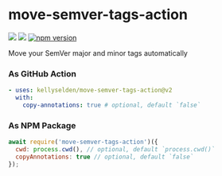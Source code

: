 # move-semver-tags-action

![](https://github.com/kellyselden/move-semver-tags-action/workflows/CI/badge.svg)
![](https://github.com/kellyselden/move-semver-tags-action/workflows/Publish/badge.svg)
[![npm version](https://badge.fury.io/js/move-semver-tags-action.svg)](https://badge.fury.io/js/move-semver-tags-action)

Move your SemVer major and minor tags automatically

### As GitHub Action

```yml
- uses: kellyselden/move-semver-tags-action@v2
  with:
    copy-annotations: true # optional, default `false`
```

### As NPM Package

```js
await require('move-semver-tags-action')({
  cwd: process.cwd(), // optional, default `process.cwd()`
  copyAnnotations: true // optional, default `false`
});
```

